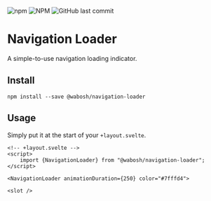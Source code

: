 ![npm](https://img.shields.io/npm/v/@wabosh/navigation-loader)
![NPM](https://img.shields.io/npm/l/@wabosh/navigation-loader)
![GitHub last commit](https://img.shields.io/github/last-commit/wabosh/navigation-loader)

# Navigation Loader

A simple-to-use navigation loading indicator.

## Install

```
npm install --save @wabosh/navigation-loader
```

## Usage

Simply put it at the start of your `+layout.svelte`.

```svelte
<!-- +layout.svelte -->
<script>
    import {NavigationLoader} from "@wabosh/navigation-loader";
</script>

<NavigationLoader animationDuration={250} color="#7fffd4">

<slot />
```
